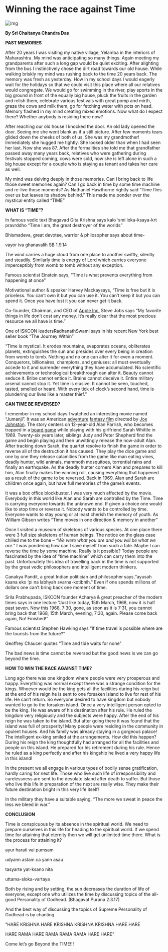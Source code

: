 # Winning the race against Time

![img](https://lh3.googleusercontent.com/-by6oUQYpV0U/V-YDT2LfItI/AAAAAAAAfD8/ImUmgj7o-BY/s0/2016-09-24_06-38-32.jpg)

**By Sri Chaitanya Chandra Das**

**PAST MEMORIES**

After 20 years I was visiting my native village, Yelamba in the interiors of Maharashtra. My mind was anticipating so many things. Again meeting my grandparents after such a long gap would be quiet exciting. After alighting from the bus I instinctively chose the dirt road towards our old house. While walking briskly my mind was rushing back to the time 20 years back. The memory was fresh as yesterday. How in my school days I would eagerly wait for the holidays so that we could visit this place where all our relatives would congregate. We would go for swimming in the river, play sports in the big ground in front of the equally big house, pluck the fruits in the garden and relish them, celebrate various festivals with great pomp and mirth, graze the cows and milk them, go for fetching water with pots on head. Memory flashed in my mind creating mixed emotions. Now what do I expect there? Whether anybody is residing there now?

After reaching our old house I knocked the door. An old lady opened the door. Seeing me she went blank as if a still picture. After few moments tears glided down the cheeks of both of us. She was my grandmother! Immediately she hugged me tightly. She looked older than when I had seen her last. Now she was 87. After the formalities she told me that grandfather passed away many years back, relatives who were gathering during festivals stopped coming, cows were sold, now she is left alone in such a big house except for a couple who is staying as tenant and takes her care as well.

My mind was delving deeply in those memories. Can I bring back to life those sweet memories again? Can I go back in time by some time machine and re-live those moments? As Nathaniel Hawthorne rightly said “Time flies over us but leaves its shadow behind.” This made me ponder over the mystical entity called “TIME”

**WHAT IS “TIME”?**

In famous vedic text Bhagavad Gita Krishna says kalo ‘smi loka-ksaya-krt pravrddho “Time I am, the great destroyer of the worlds”

Bhismadeva, great devotee, warrior & philosopher says about time-

vayor iva ghanavalih SB 1.9.14

The wind carries a huge cloud from one place to another swiftly, silently and steadily. Similarly time is energy of Lord which carries everyone imperceptibly from womb to tomb without any exception.

Famous scientist Einstein says, “Time is what prevents everything from happening at once”

Motivational author & speaker Harvey Mackaysays, “Time is free but it is priceless. You can’t own it but you can use it. You can’t keep it but you can spend it. Once you have lost it you can never get it back.

Co-founder, Chairman, and CEO of [Apple Inc.](https://en.wikipedia.org/wiki/Apple_Inc.) Steve Jobs says “My favorite things in life don’t cost any money. It’s really clear that the most precious resource we all have is time.”

One of ISKCON leadersRadhanathSwami says in his recent New York best seller book “The Journey Within”

“Time is mystical. It erodes mountains, evaporates oceans, obliterates planets, extinguishes the sun and presides over every being in creation from womb to tomb. Nothing and no one can alter it for even a moment. Conquerors, billionaires, champions, and geniuses: all must eventually accede to it and surrender everything they have accumulated. No scientific achievements or technological breakthrough can alter it. Beauty cannot seduce it. Bribe cannot entice it. Brains cannot deceive it. Entire military arsenal cannot stop it. Yet time is elusive. It cannot be seen, touched, tasted, smelled or heard. With every tick of clock’s second hand, time is plundering our lives like a master thief.”

**CAN TIME BE REVERSED?**

I remember in my school days I watched an interesting movie named “Jumanji”. It was an American [adventure](https://en.wikipedia.org/wiki/Adventure_film) [fantasy film](https://en.wikipedia.org/wiki/Fantasy_film) directed by [Joe Johnston](https://en.wikipedia.org/wiki/Joe_Johnston). The story centers on 12-year-old Alan Parrish, who becomes trapped in a [board game](https://en.wikipedia.org/wiki/Board_game) while playing with his girlfriend Sarah Whittle in 1969. Twenty-six years later, siblings Judy and Peter Shepherd find the game and begin playing and then unwittingly release the now-adult Alan. After tracking down Sarah, the quartet resolve to finish the game in order to reverse all of the destruction it has caused. They play the dice game and one by one they release calamities from the game like man eating vines, deadly hunter, wild animals, mammoth mosquitoes, torrential rains and finally an earthquake. As the deadly hunter corners Alan and prepares to kill him, Alan finally makes the winning roll, causing everything that happened as a result of the game to be reversed. Back in 1969, Alan and Sarah are children once again, but have full memories of the game’s events.

It was a box office blockbuster. I was very much affected by the movie. Everybody in this world like Alan and Sarah are controlled by the Time. Time is carrying everyone towards the unknown end. If given a choice one would like to stop time or reverse it. Nobody wants to be controlled by time. Everyone wants to stay young or at least cherish the memory of youth. As William Gibson writes “Time moves in one direction & memory in another”

Once I visited a museum of skeletons of various species. At one place there were 3 full size skeletons of human beings. The notice on the glass case chilled me to the bone – *“We were what you are and you will be what we are.”* I was pondering how can I save myself from such a fate. Maybe I can reverse the time by some machine. Really is it possible? Today people are fascinated by the idea of “time machine” which can carry them into the past. Unfortunately this idea of travelling back in the time is not supported by the great vedic philosophers and intelligent modern thinkers.

Canakya Pandit, a great Indian politician and philosopher says,“ayusah ksana eko ‘pi na labhyah svarna-kotibhih.” Even if one spends millions of dollars one can’t bring back one moment of time.

Srila Prabhupada, ISKCON founder Acharya & great preacher of the modern times says in one lecture “Just like today, 15th March, 1968, now it is half past seven. Now this 1968, 7:30, gone, as soon as it is 7:31, you cannot bring back that 1968, 15th March, evening, 7:30, again. Please come back again, No! Finished!”

Famous scientist Stephen Hawking says “If time travel is possible where are the tourists from the future?”

Geoffrey Chaucer quotes “Time and tide waits for none”

The bad news is time cannot be reversed but the good news is we can go beyond the time.

**HOW TO WIN THE RACE AGAINST TIME?**

Long ago there was one kingdom where people were very prosperous and happy. Everything was normal except there was a strange condition for the kings. Whoever would be the king gets all the facilities during his reign but at the end of his reign he is sent to one forsaken island to live for rest of his life. He can’t return. So everyone desired to have kingdom but nobody wanted to go to the forsaken island. Once a very intelligent person opted to be the king. He was aware of his destination after his rule. He ruled the kingdom very religiously and the subjects were happy. After the end of his reign he was taken to the island. But after going there it was found that the island was full of prosperity! Many people were residing in the community in opulent houses. And his family was already staying in a gorgeous palace! The intelligent ex-king smiled at the arrangements. How did this happen? During his reign the king thoughtfully had arranged for all the facilities and people on this island. He prepared for his retirement during his rule. Hence he ruled as a king perfectly and after his kingship he lived a very happy life in this island!

In the present we all engage in various types of bodily sense gratification, hardly caring for next life. Those who live such life of irresponsibility and carelessness are sent to the desolate island after death to suffer. But those who live this life in preparation of the next are really wise. They make their future destination bright in this very life itself!

In the military they have a suitable saying, “The more we sweat in peace the less we bleed in war.”

**CONCLUSION**

Time is conspicuous by its absence in the spiritual world. We need to prepare ourselves in this life for heading to the spiritual world. If we spend time for attaining that eternity then we will get unlimited time there. What is the process for attaining it?

ayur harati vai pumsam

udyann astam ca yann asau

tasyarte yat-ksano nita

uttama-sloka-vartaya

Both by rising and by setting, the sun decreases the duration of life of everyone, except one who utilizes the time by discussing topics of the all-good Personality of Godhead. (Bhagavat Purana 2.3.17)

And the best way of discussing the topics of Supreme Personality of Godhead is by chanting

“HARE KRISHNA HARE KRISHNA KRISHNA KRISHNA HARE HARE

HARE RAMA HARE RAMA RAMA RAMA HARE HARE”

Come let’s go Beyond the TIME!!!